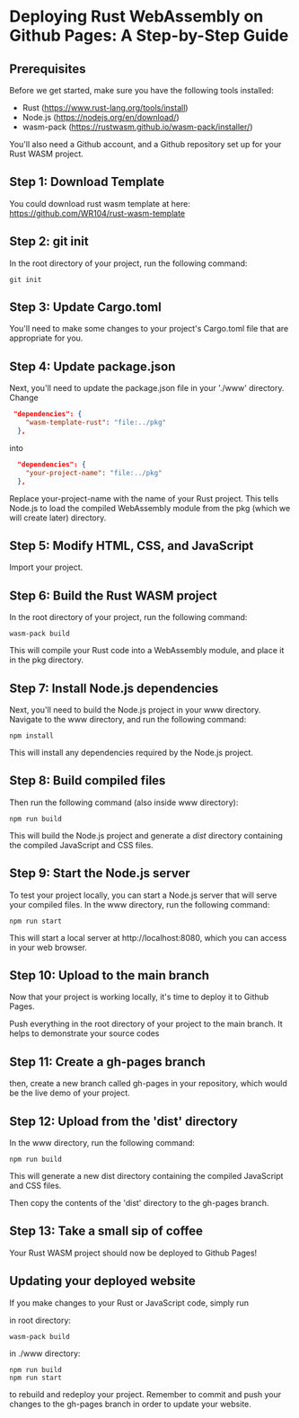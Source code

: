# Deploying Rust WebAssembly on Github Pages: A Step-by-Step Guide

## Prerequisites

Before we get started, make sure you have the following tools installed:

- Rust (https://www.rust-lang.org/tools/install)
- Node.js (https://nodejs.org/en/download/)
- wasm-pack (https://rustwasm.github.io/wasm-pack/installer/)

You'll also need a Github account, and a Github repository set up for your Rust WASM project.

## Step 1: Download Template

You could download rust wasm template at here:
https://github.com/WR104/rust-wasm-template

## Step 2: git init

In the root directory of your project, run the following command:

``` shell
git init
```

## Step 3: Update Cargo.toml

You'll need to make some changes to your project's Cargo.toml file that are appropriate for you.

## Step 4: Update package.json

Next, you'll need to update the package.json file in your './www' directory. Change

``` json
 "dependencies": {
    "wasm-template-rust": "file:../pkg"
  },
```
into

``` json
  "dependencies": {
    "your-project-name": "file:../pkg"
  },
```

Replace your-project-name with the name of your Rust project. This tells Node.js to load the compiled WebAssembly module from the pkg (which we will create later) directory.

## Step 5: Modify HTML, CSS, and JavaScript

Import your project.

## Step 6: Build the Rust WASM project

In the root directory of your project, run the following command:

``` shell
wasm-pack build
```

This will compile your Rust code into a WebAssembly module, and place it in the pkg directory.

## Step 7: Install Node.js dependencies

Next, you'll need to build the Node.js project in your www directory. Navigate to the www directory, and run the following command:

``` shell
npm install
```

This will install any dependencies required by the Node.js project.

## Step 8: Build compiled  files

Then run the following command (also inside www directory):

``` shell
npm run build
```

This will build the Node.js project and generate a _dist_ directory containing the compiled JavaScript and CSS files.

## Step 9: Start the Node.js server

To test your project locally, you can start a Node.js server that will serve your compiled files. In the www directory, run the following command:

``` shell
npm run start
```

This will start a local server at http://localhost:8080, which you can access in your web browser.

## Step 10: Upload to the main branch

Now that your project is working locally, it's time to deploy it to Github Pages. 

Push everything in the root directory of your project to the main branch.
It helps to demonstrate your source codes

## Step 11: Create a gh-pages branch

then, create a new branch called gh-pages in your repository, which would be the live demo of your project.


## Step 12: Upload from the 'dist' directory

In the www directory, run the following command:

``` shell
npm run build
```

This will generate a new dist directory containing the compiled JavaScript and CSS files.

Then copy the contents of the 'dist' directory to the gh-pages branch.

## Step 13: Take a small sip of coffee

Your Rust WASM project should now be deployed to Github Pages! 

## Updating your deployed website

If you make changes to your Rust or JavaScript code, simply run

in root directory:
``` shell
wasm-pack build
```

in ./www directory:
``` shell
npm run build
npm run start
```

to rebuild and redeploy your project. Remember to commit and push your changes to the gh-pages branch in order to update your website.
